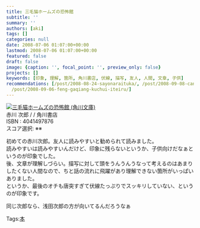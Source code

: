 ```yaml
---
title: 三毛猫ホームズの恐怖館
subtitle: ''
summary: ''
authors: [aki]
tags: []
categories: null
date: 2008-07-06 01:07:00+00:00
lastmod: 2008-07-06 01:07:00+00:00
featured: false
draft: false
image: {caption: '', focal_point: '', preview_only: false}
projects: []
keywords: [印象, 理解, 箇所, 角川書店, 伏線, 描写, 友人, 人間, 文章, 子供]
recommendations: [/post/2008-08-24-sayonaraituka/, /post/2008-09-08-can-ye-zeronoshi-shi-li-du-liao/,
  /post/2008-09-06-feng-gaqiang-kuchui-iteiru/]
---
```

![](https://md.exblog.jp/img/eg/thumb-no-image.gif)[三毛猫ホームズの恐怖館 (角川文庫)](http://item.excite.co.jp/detail/ASIN_4041497876)  
赤川 次郎 / / 角川書店  
ISBN : 4041497876  
スコア選択: ※※  
  
初めての赤川次郎。友人に読みやすいと勧められて読みました。  
読みやすいは読みやすいんだけど、印象に残らないというか、子供向けだなぁというのが印象でした。  
後、文章が理解しづらい。描写に対して頭をうんうんうなって考えるのはあまりしたくない人間なので、ちと話の流れに飛躍があり理解できない箇所がいっぱいありました。  
というか、最後のオチも唐突すぎて伏線たっぷりでスッキリしていない、というのが印象です。  
  
同じ次郎なら、浅田次郎の方が向いてるんだろうなぁ

Tags:[本](http://mrk0369.exblog.jp/tags/%E6%9C%AC/) 

